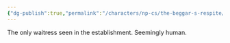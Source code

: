 ```yaml
---
{"dg-publish":true,"permalink":"/characters/np-cs/the-beggar-s-respite/flo/","created":"2024-12-13T21:54:39.418-08:00","updated":"2025-02-14T21:08:10.848-08:00"}
---
```


The only waitress seen in the establishment. Seemingly human. 